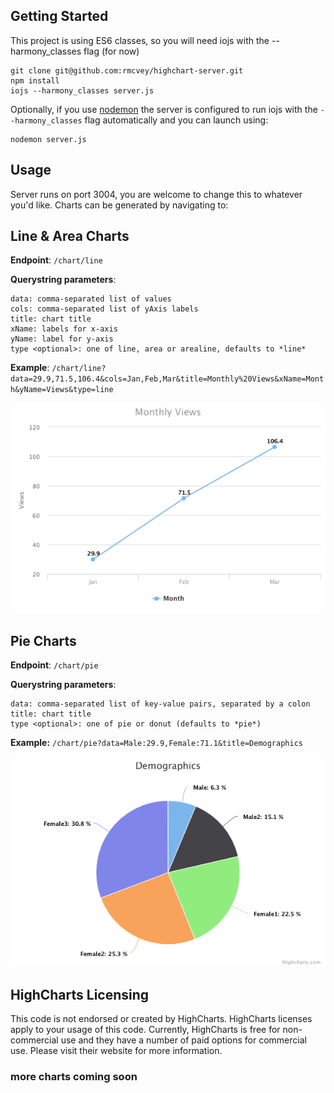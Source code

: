## Getting Started
This project is using ES6 classes, so you will need iojs with the --harmony_classes flag (for now)
```
git clone git@github.com:rmcvey/highchart-server.git
npm install
iojs --harmony_classes server.js
```
Optionally, if you use [nodemon](https://github.com/remy/nodemon) the server is configured to run iojs with the `--harmony_classes` flag automatically and you can launch using:
```
nodemon server.js
```
## Usage
Server runs on port 3004, you are welcome to change this to whatever you'd like. Charts can be generated by navigating to:

## Line & Area Charts

**Endpoint**:  `/chart/line`

**Querystring parameters**: 
```
data: comma-separated list of values
cols: comma-separated list of yAxis labels
title: chart title
xName: labels for x-axis
yName: label for y-axis
type <optional>: one of line, area or arealine, defaults to *line*
```
**Example**:
`/chart/line?data=29.9,71.5,106.4&cols=Jan,Feb,Mar&title=Monthly%20Views&xName=Month&yName=Views&type=line`

![Example Line Chart](example-line.png)

## Pie Charts
**Endpoint**: `/chart/pie`

**Querystring parameters**: 
```
data: comma-separated list of key-value pairs, separated by a colon
title: chart title
type <optional>: one of pie or donut (defaults to *pie*)
```
**Example:**
`/chart/pie?data=Male:29.9,Female:71.1&title=Demographics`

![Example Pie Chart](example-pie.png)

## HighCharts Licensing
This code is not endorsed or created by HighCharts. HighCharts licenses apply to your usage of this code. Currently, HighCharts is free for non-commercial use and they have a number of paid options for commercial use. Please visit their website for more information.

### more charts coming soon